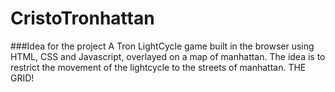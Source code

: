 CristoTronhattan
================

###Idea for the project
A Tron LightCycle game built in the browser using HTML, CSS and Javascript, overlayed on a map of manhattan. The idea is to restrict the movement of the lightcycle to the streets of manhattan. THE GRID!